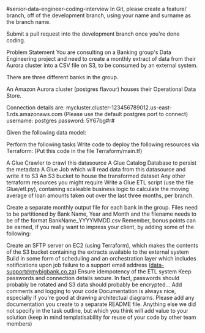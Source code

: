 #senior-data-engineer-coding-interview
In Git, please create a feature/ branch, off of the development branch, using your name and surname as the branch name.

Submit a pull request into the development branch once you're done coding.

Problem Statement
You are consulting on a Banking group's Data Engineering project and need to create a monthly extract of data from their Aurora cluster into a CSV file on S3, to be consumed by an external system.

There are three different banks in the group.

An Amazon Aurora cluster (postgres flavour) houses their Operational Data Store.

Connection details are: mycluster.cluster-123456789012.us-east-1.rds.amazonaws.com (Please use the default postgres port to connect) username: postgres password: 5Y67bg#r#

Given the following data model:



Perform the following tasks
Write code to deploy the following resources via Terraform:
(Put this code in the file Terraform/main.tf)

A Glue Crawler to crawl this datasource
A Glue Catalog Database to persist the metadata
A Glue Job which will read data from this datasource and write it to S3
An S3 bucket to house the transformed dataset
Any other terraform resources you might require
Write a Glue ETL script (use the file Glue/etl.py), containing scaleable business logic to calculate the moving average of loan amounts taken out over the last three months, per branch.

Create a separate monthly output file for each bank in the group.
Files need to be partitioned by Bank Name, Year and Month and the filename needs to be of the format BankName_YYYYMMDD.csv
Remember, bonus points can be earned, if you really want to impress your client, by adding some of the following:

Create an SFTP server on EC2 (using Terraform), which makes the contents of the S3 bucket containing the extracts available to the external system
Build in some form of scheduling and an orchestration layer which includes notifications upon job failure to a support email address (data-support@mybigbank.co.za)
Ensure idempotency of the ETL system
Keep passwords and connection details secure. In fact, passwords should probably be rotated and S3 data should probably be encrypted...
Add comments and logging to your code
Documentation is always nice, especially if you're good at drawing architectual diagrams. Please add any documentation you create to a separate README file.
Anything else we did not specify in the task outline, but which you think will add value to your solution (keep in mind templatisability for reuse of your code by other team members)

